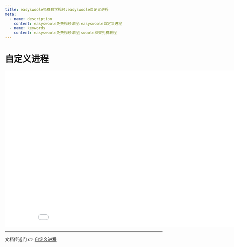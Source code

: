 ```yaml
---
title: easyswoole免费教学视频:easyswoole自定义进程
meta:
  - name: description
    content: easyswoole免费视频课程:easyswoole自定义进程
  - name: keywords
    content: easyswoole免费视频课程|swoole框架免费教程
---
```

# 自定义进程
<div>
    <iframe id="videoFrame" src="//player.bilibili.com/player.html?bvid=BV1sV411P744" scrolling="no" border="0" frameborder="no" framespacing="0" allowfullscreen="true" width="900px" height="500px"></iframe>
</div>

* * *

文档传送门 👉 [自定义进程](/Cn/Components/Component/process.md)
